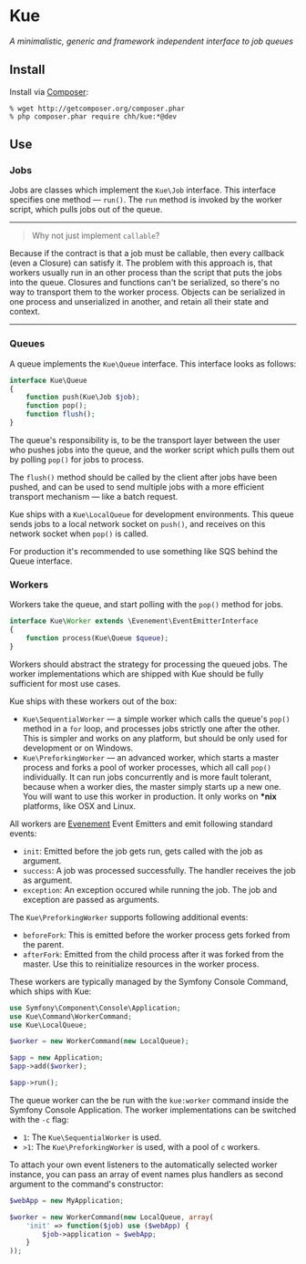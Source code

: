 # Kue

_A minimalistic, generic and framework independent interface to job queues_

## Install

Install via [Composer][]:

    % wget http://getcomposer.org/composer.phar
    % php composer.phar require chh/kue:*@dev

[composer]: http://getcomposer.org

## Use

### Jobs

Jobs are classes which implement the `Kue\Job` interface. This interface
specifies one method — `run()`. The `run` method is invoked by the
worker script, which pulls jobs out of the queue.

- - -
> Why not just implement `callable`?

Because if the contract is that a job must be callable, then every
callback (even a Closure) can satisfy it. The problem with this approach
is, that workers usually run in an other process than the script that
puts the jobs into the queue. Closures and functions can't be
serialized, so there's no way to transport them to the worker process.
Objects can be serialized in one process and unserialized in another,
and retain all their state and context.
- - -

### Queues

A queue implements the `Kue\Queue` interface. This interface looks as
follows:

```php
interface Kue\Queue
{
    function push(Kue\Job $job);
    function pop();
    function flush();
}
```

The queue's responsibility is, to be the transport layer between the user
who pushes jobs into the queue, and the worker script which pulls them
out by polling `pop()` for jobs to process.

The `flush()` method should be called by the client after jobs have been
pushed, and can be used to send multiple jobs with a more efficient
transport mechanism — like a batch request.

Kue ships with a `Kue\LocalQueue` for development environments. This
queue sends jobs to a local network socket on `push()`, and receives on
this network socket when `pop()` is called.

For production it's recommended to use something like SQS behind the
Queue interface.

### Workers

Workers take the queue, and start polling with the `pop()` method for
jobs.

```php
interface Kue\Worker extends \Evenement\EventEmitterInterface
{
    function process(Kue\Queue $queue);
}
```

Workers should abstract the strategy for processing the queued jobs. The
worker implementations which are shipped with Kue should be fully
sufficient for most use cases.

Kue ships with these workers out of the box:

* `Kue\SequentialWorker` — a simple worker which calls the queue's
  `pop()` method in a `for` loop, and processes jobs strictly one after
  the other. This is simpler and works on any platform, but should be
  only used for development or on Windows.
* `Kue\PreforkingWorker` — an advanced worker, which starts a master
  process and forks a pool of worker processes, which all call `pop()` individually.
  It can run jobs concurrently and is more fault tolerant, because when
  a worker dies, the master simply starts up a new one. You will want to
  use this worker in production. It only works on __*nix__ platforms,
  like OSX and Linux.

All workers are [Evenement][] Event Emitters and emit following standard events:

* `init`: Emitted before the job gets run, gets called with the job as
  argument.
* `success`: A job was processed successfully. The handler receives the
  job as argument.
* `exception`: An exception occured while running the job. The job and
  exception are passed as arguments.

The `Kue\PreforkingWorker` supports following additional events:

* `beforeFork`: This is emitted before the worker process gets forked from
  the parent.
* `afterFork`: Emitted from the child process after it was forked from
  the master. Use this to reinitialize resources in the worker process.

[Evenement]: https://github.com/igorw/evenement

These workers are typically managed by the Symfony Console Command,
which ships with Kue:

```php
use Symfony\Component\Console\Application;
use Kue\Command\WorkerCommand;
use Kue\LocalQueue;

$worker = new WorkerCommand(new LocalQueue);

$app = new Application;
$app->add($worker);

$app->run();
```

The queue worker can the be run with the `kue:worker` command inside the
Symfony Console Application. The worker implementations can be switched
with the `-c` flag:

* `1`: The `Kue\SequentialWorker` is used.
* `>1`: The `Kue\PreforkingWorker` is used, with a pool of `c` workers.

To attach your own event listeners to the automatically selected worker
instance, you can pass an array of event names plus handlers as second
argument to the command's constructor:

```php
$webApp = new MyApplication;

$worker = new WorkerCommand(new LocalQueue, array(
    'init' => function($job) use ($webApp) {
        $job->application = $webApp;
    }
));
```

